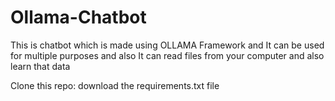 # Ollama-Chatbot
This is chatbot which is made using OLLAMA Framework and It can be used for multiple purposes and also It can read files from your computer and also learn that data


Clone this repo:
download the requirements.txt file 
